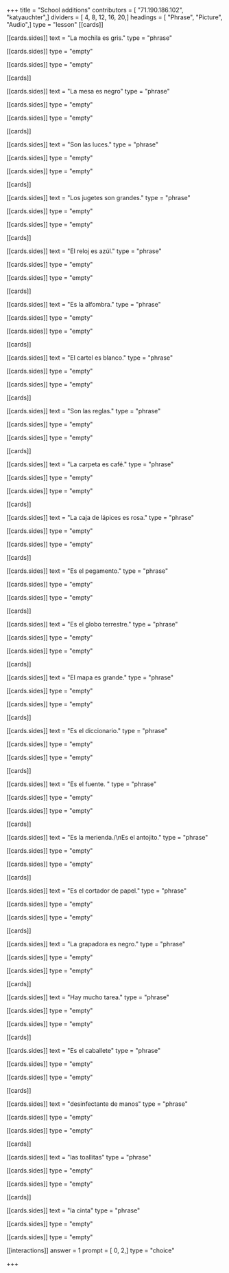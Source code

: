 +++
title = "School additions"
contributors = [ "71.190.186.102", "katyauchter",]
dividers = [ 4, 8, 12, 16, 20,]
headings = [ "Phrase", "Picture", "Audio",]
type = "lesson"
[[cards]]

[[cards.sides]]
text = "La  mochila es gris."
type = "phrase"

[[cards.sides]]
type = "empty"

[[cards.sides]]
type = "empty"

[[cards]]

[[cards.sides]]
text = "La mesa es negro"
type = "phrase"

[[cards.sides]]
type = "empty"

[[cards.sides]]
type = "empty"

[[cards]]

[[cards.sides]]
text = "Son las luces."
type = "phrase"

[[cards.sides]]
type = "empty"

[[cards.sides]]
type = "empty"

[[cards]]

[[cards.sides]]
text = "Los jugetes son grandes."
type = "phrase"

[[cards.sides]]
type = "empty"

[[cards.sides]]
type = "empty"

[[cards]]

[[cards.sides]]
text = "El reloj es azúl."
type = "phrase"

[[cards.sides]]
type = "empty"

[[cards.sides]]
type = "empty"

[[cards]]

[[cards.sides]]
text = "Es la alfombra."
type = "phrase"

[[cards.sides]]
type = "empty"

[[cards.sides]]
type = "empty"

[[cards]]

[[cards.sides]]
text = "El cartel es blanco."
type = "phrase"

[[cards.sides]]
type = "empty"

[[cards.sides]]
type = "empty"

[[cards]]

[[cards.sides]]
text = "Son las reglas."
type = "phrase"

[[cards.sides]]
type = "empty"

[[cards.sides]]
type = "empty"

[[cards]]

[[cards.sides]]
text = "La carpeta es café."
type = "phrase"

[[cards.sides]]
type = "empty"

[[cards.sides]]
type = "empty"

[[cards]]

[[cards.sides]]
text = "La caja de lápices es rosa."
type = "phrase"

[[cards.sides]]
type = "empty"

[[cards.sides]]
type = "empty"

[[cards]]

[[cards.sides]]
text = "Es el pegamento."
type = "phrase"

[[cards.sides]]
type = "empty"

[[cards.sides]]
type = "empty"

[[cards]]

[[cards.sides]]
text = "Es el globo terrestre."
type = "phrase"

[[cards.sides]]
type = "empty"

[[cards.sides]]
type = "empty"

[[cards]]

[[cards.sides]]
text = "El mapa es grande."
type = "phrase"

[[cards.sides]]
type = "empty"

[[cards.sides]]
type = "empty"

[[cards]]

[[cards.sides]]
text = "Es el diccionario."
type = "phrase"

[[cards.sides]]
type = "empty"

[[cards.sides]]
type = "empty"

[[cards]]

[[cards.sides]]
text = "Es el fuente. "
type = "phrase"

[[cards.sides]]
type = "empty"

[[cards.sides]]
type = "empty"

[[cards]]

[[cards.sides]]
text = "Es la merienda./\nEs el antojito."
type = "phrase"

[[cards.sides]]
type = "empty"

[[cards.sides]]
type = "empty"

[[cards]]

[[cards.sides]]
text = "Es el cortador de papel."
type = "phrase"

[[cards.sides]]
type = "empty"

[[cards.sides]]
type = "empty"

[[cards]]

[[cards.sides]]
text = "La grapadora es negro."
type = "phrase"

[[cards.sides]]
type = "empty"

[[cards.sides]]
type = "empty"

[[cards]]

[[cards.sides]]
text = "Hay mucho tarea."
type = "phrase"

[[cards.sides]]
type = "empty"

[[cards.sides]]
type = "empty"

[[cards]]

[[cards.sides]]
text = "Es el caballete"
type = "phrase"

[[cards.sides]]
type = "empty"

[[cards.sides]]
type = "empty"

[[cards]]

[[cards.sides]]
text = "desinfectante de manos"
type = "phrase"

[[cards.sides]]
type = "empty"

[[cards.sides]]
type = "empty"

[[cards]]

[[cards.sides]]
text = "las toallitas"
type = "phrase"

[[cards.sides]]
type = "empty"

[[cards.sides]]
type = "empty"

[[cards]]

[[cards.sides]]
text = "la cinta"
type = "phrase"

[[cards.sides]]
type = "empty"

[[cards.sides]]
type = "empty"

[[interactions]]
answer = 1
prompt = [ 0, 2,]
type = "choice"

+++
